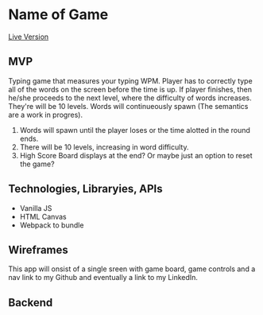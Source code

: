 # Name of Game

[Live Version](heroku.com)

## MVP
Typing game that measures your typing WPM. Player has to correctly type all of the words on the screen before the time is up. If player finishes, then he/she proceeds to the next level, where the difficulty of words increases. They're will be 10 levels. Words will continueously spawn (The semantics are a work in progres).

1. Words will spawn until the player loses or the time alotted in the round ends.
2. There will be 10 levels, increasing in word difficulty.
3. High Score Board displays at the end? Or maybe just an option to reset the game?

## Technologies, Libraryies, APIs
* Vanilla JS
* HTML Canvas
* Webpack to bundle

## Wireframes
This app will onsist of a single sreen with game board, game controls and a nav link to my Github and eventually a link to my LinkedIn. 

## Backend

